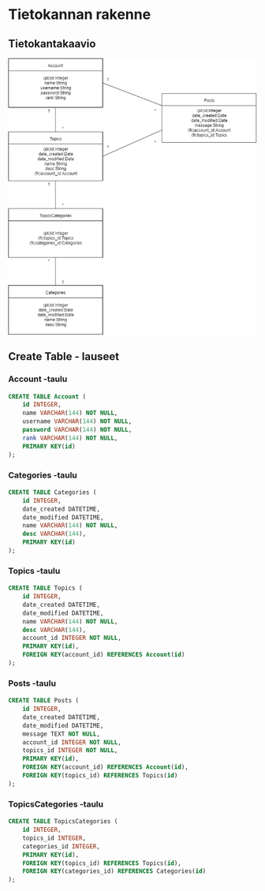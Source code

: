 # Tietokannan rakenne

## Tietokantakaavio
<img src="https://github.com/jooala/keskustelufoorumi/blob/master/documentation/kaavio.png">

## Create Table - lauseet

### Account -taulu
```SQL
CREATE TABLE Account (
	id INTEGER,
	name VARCHAR(144) NOT NULL,
	username VARCHAR(144) NOT NULL,
	password VARCHAR(144) NOT NULL,
	rank VARCHAR(144) NOT NULL,
	PRIMARY KEY(id)
);
```
### Categories -taulu
```SQL
CREATE TABLE Categories (
	id INTEGER,
	date_created DATETIME,
	date_modified DATETIME,
	name VARCHAR(144) NOT NULL,
	desc VARCHAR(144),
	PRIMARY KEY(id)
);
```
### Topics -taulu
```SQL
CREATE TABLE Topics (
	id INTEGER,
	date_created DATETIME,
	date_modified DATETIME,
	name VARCHAR(144) NOT NULL,
	desc VARCHAR(144),
	account_id INTEGER NOT NULL,
	PRIMARY KEY(id),
	FOREIGN KEY(account_id) REFERENCES Account(id)
);
```
### Posts -taulu
```SQL
CREATE TABLE Posts (
	id INTEGER,
	date_created DATETIME,
	date_modified DATETIME,
	message TEXT NOT NULL,
	account_id INTEGER NOT NULL,
	topics_id INTEGER NOT NULL,
	PRIMARY KEY(id),
	FOREIGN KEY(account_id) REFERENCES Account(id),
	FOREIGN KEY(topics_id) REFERENCES Topics(id)
);
```
### TopicsCategories -taulu
```SQL
CREATE TABLE TopicsCategories (
	id INTEGER,
	topics_id INTEGER,
	categories_id INTEGER,
	PRIMARY KEY(id),
	FOREIGN KEY(topics_id) REFERENCES Topics(id),
	FOREIGN KEY(categories_id) REFERENCES Categories(id)
);
```
